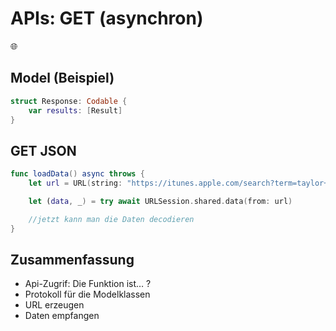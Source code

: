 # APIs: GET (asynchron)
🌐

## Model (Beispiel)
```swift
struct Response: Codable {
    var results: [Result]
}
```


## GET JSON

```swift
func loadData() async throws {
	let url = URL(string: "https://itunes.apple.com/search?term=taylor+swift&entity=song")! //beachte: force unwrap

	let (data, _) = try await URLSession.shared.data(from: url)

	//jetzt kann man die Daten decodieren
}
```


## Zusammenfassung
- Api-Zugrif: Die Funktion ist… ?
- Protokoll für die Modelklassen
- URL erzeugen
- Daten empfangen
